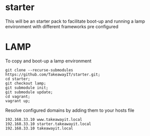 starter
=======

This will be an starter pack to facilitate boot-up  and running a lamp environment  with different frameworks pre configured 

LAMP
=====
To copy and boot-up a lamp environment 

```
git clone --recurse-submodules https://github.com/TakeawayIT/starter.git;
cd starter;
git checkout lamp;
git submodule init;
git submodule update;
cd vagrant;
vagrant up;
```

Resolve configured domains by adding them to your hosts file
```
192.168.33.10 www.takeawayit.local
192.168.33.10 starter.takeawayit.local
192.168.33.10 takeawayit.local
```
